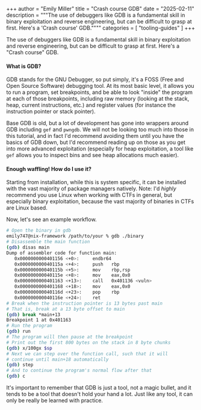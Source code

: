 +++
author = "Emily Miller"
title = "Crash course GDB"
date = "2025-02-11"
description = """The use of debuggers like GDB is a fundamental skill in binary
exploitation and reverse engineering, but can be difficult to grasp at first.
Here's a 'Crash course' GDB.""""
categories = [ "tooling-guides" ]
+++

The use of debuggers like GDB is a fundamental skill in binary
exploitation and reverse engineering, but can be difficult to grasp at first.
Here's a "Crash course" GDB.

#### What is GDB?

GDB stands for the GNU Debugger, so put simply, it's a FOSS (Free and Open
Source Software) debugging tool. At its most basic level, it allows you to run a
program, set breakpoints, and be able to look "inside" the program at each of
those breakpoints, including raw memory (looking at the stack, heap, current
instructions, etc.) and register values (for instance the instruction pointer or
stack pointer).

Base GDB is old, but a lot of development has gone into wrappers around GDB
including `gef` and `pwngdb`. We will not be looking too much into those in this
tutorial, and in fact I'd recommend avoiding them until you have the basics of
GDB down, but I'd recommend reading up on those as you get into more advanced
exploitation (especially for heap exploitation, a tool like `gef` allows you to
inspect bins and see heap allocations much easier).

#### Enough waffling! How do I use it?

Starting from installation, while this is system specific, it can be installed
with the vast majority of package managers natively. Note: I'd *highly*
recommend you use Linux when working with CTFs in general, but especially binary
exploitation, because the vast majority of binaries in CTFs are Linux based.

Now, let's see an example workflow.

```bash
# Open the binary in gdb
emily747@nix-framework /path/to/your % gdb ./binary
# Disassemble the main function
(gdb) disas main
Dump of assembler code for function main:
   0x0000000000401156 <+0>:	    endbr64
   0x000000000040115a <+4>:	    push   rbp
   0x000000000040115b <+5>:	    mov    rbp,rsp
   0x000000000040115e <+8>:	    mov    eax,0x0
   0x0000000000401163 <+13>:	call   0x401136 <vuln>
   0x0000000000401168 <+18>:	mov    eax,0x0
   0x000000000040116d <+23>:	pop    rbp
   0x000000000040116e <+24>:	ret
# Break when the instruction pointer is 13 bytes past main
# That is, break at a 13 byte offset to main
(gdb) break *main+13
Breakpoint 1 at 0x401163
# Run the program
(gdb) run
# The program will then pause at the breakpoint
# Print out the first 800 bytes on the stack in 8 byte chunks
(gdb) x/100gx $sp
# Next we can step over the function call, such that it will
# continue until main+18 automatically
(gdb) step
# And to continue the program's normal flow after that
(gdb) c
```

It's important to remember that GDB is just a tool, not a magic bullet, and it
tends to be a tool that doesn't hold your hand a lot. Just like any tool, it can
only be really be learned with practice.
